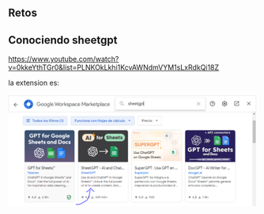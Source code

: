 ## Retos

## Conociendo sheetgpt

https://www.youtube.com/watch?v=0kkeYthTGr0&list=PLNKOkLkhi1KcvAWNdmVYM1sLxRdkQi18Z

la extension es: 

![extension sheetgpt](/imagenes/retos/sheet_gpt_extension.png)